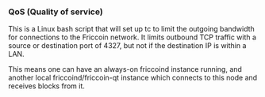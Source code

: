 ### QoS (Quality of service) ###

This is a Linux bash script that will set up tc to limit the outgoing bandwidth for connections to the Friccoin network. It limits outbound TCP traffic with a source or destination port of 4327, but not if the destination IP is within a LAN.

This means one can have an always-on friccoind instance running, and another local friccoind/friccoin-qt instance which connects to this node and receives blocks from it.
